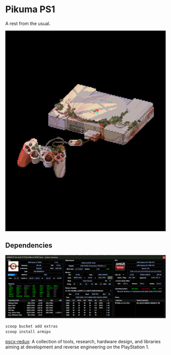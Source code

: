 # Pikuma PS1

A rest from the usual.

![img](./docs/assets/splash.jpg)

## Dependencies

![system_info](./docs/assets/system_info.png)

```ps1
scoop bucket add extras
scoop install armips
```

[pscx-redux](https://github.com/grumpycoders/pcsx-redux/): A collection of tools, research, hardware design, and libraries aiming at development and reverse engineering on the PlayStation 1.
